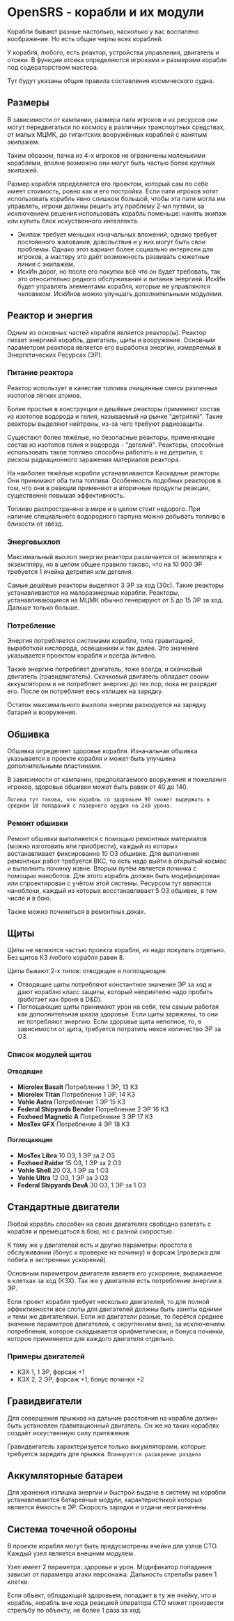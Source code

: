 # OpenSRS - корабли и их модули
Корабли бывают разные настолько, насколько у вас воспалено воображение. Но есть общие черты всех кораблей.

У корабля, любого, есть реактор, устройства управления, двигатель и отсеки. В функции отсека определяются игроками и размерами корабля под содераторством мастера.

Тут будут указаны общие правила составления космического судна.

## Размеры
В зависимости от кампании, размера пати игроков и их ресурсов они могут передвигаться по космосу в различных транспортных средствах, от малых МЦМК, до гигантских вооружённых кораблей с нанятым экипажем.

Таким образом, пачка из 4-х игроков не ограничены маленькими кораблями, вполне возможно они могут быть частью более крупных экипажей.

Размер корабля определяется его проектом, который сам по себе имеет стоимость, ровно как и его постройка. Если пати игроков хотят использовать корабль явно слишком большой, чтобы эта пати могла им управлять, игроки должны решить эту проблему 2-мя путями, за исключением решения использовать корабль поменьше: нанять экипаж или купить блок искуственного интеллекта.

* Экипаж требует меньших изначальных вложений, однако требует постоянного жалования, довольствия и у них могут быть свои проблемы. Однако этот вариант более социально интересен для игроков, а мастеру это даёт возможность развивать сюжетные линии с экипажем.
* ИскИн дорог, но после его покупки всё что он будет требовать, так это относительно редкого обслуживания и питания энергией. ИскИн будет управлять элементами корабля, которые не управляются человеком. ИскИнов можно улучшать дополнительными модулями.

## Реактор и энергия
Одним из основных частей корабля является реактор(ы). Реактор питает энергией корабль, двигатель, щиты и вооружение. Основным параметром реактора является его выработка энергии, измеряемый в Энергетических Ресурсах (ЭР).

### Питание реактора
Реактор использует в качестве топлива очищенные смеси различных изотопов лёгких атомов.

Более простые в конструкции и дешёвые реакторы применяют состав из изотопов водорода и гелия, называемый на рынке "детритий". Такие реакторы выделяют нейтроны, из-за чего требуют радиозащиты.

Существют более тяжёлые, но безопасные реакторы, применяющие состав из изотопов гелия и водорода - "дегелий". Реакторы, способные использовать такое топливо способны работать и на детритии, с риском радиационного заражения материалов реактора.

На наиболее тяжёлые корабли устанавливаются Каскадные реакторы. Они принимают оба типа топлива. Особенность подобных реакторов в том, что они в реакции применяют и вторичные продукты реакции, существенно повышая эффективность.

Топливо распространено в мире и в целом стоит недорого. При наличие специального водородного гарпуна можно добывать топливо в близости от звёзд.

### Энерговыхлоп
Максимальный выхлоп энергии реактора различается от экземпляра к экземпляру, но в целом общее правило таково, что на 10 000 ЭР требуется 1 ячейка детрития или дегелия.

Самые дешёвые реакторы выделяют 3 ЭР за ход (30с). Такие реакторы устанавливаются на малоразмерные корабли. Реакторы, устанавливающиеся на МЦМК обычно генерируют от 5 до 15 ЭР за ход. Дальше только больше.

### Потребление

Энергия потребляется системами корабля, типа гравитацией, выработкой кислорода, освещением и так далее. Это значение указывается проектом корабля и всегда активно.

Также энергию потребляет двигатель, тоже всегда, и скачковый двигатель (гравидвигатель). Скачковый двигатель обладает своим аккумлятором и не потребляет энергию до тех пор, пока не разрядит его. После он потребляет весь излишек на зарядку.

Остаток максимального выхлопа энергии разходуется на зарядку батарей и вооружения.

## Обшивка
Обшивка определяет здоровье корабля. Изначальная обшивка указывается в проекте корабля и может быть улучшена дополнительными пластинами.

В зависимости от кампании, предполагаемого вооружения и пожелания игроков, здоровье обшивки может быть равен от 40 до 140.

```
Логика тут такова, что корабль со здоровьем 90 сможет выдержать в среднем 10 попаданий с лазерного орудия на 2к8 урона.
```

### Ремонт обшивки
Ремонт обшивки выполняется с помощью ремонтных материалов (можно изготовить или приобрести), каждый из которых востанавливает фиксированно 10 ОЗ обшивке. Для выполнения ремонтных работ требуется ВКС, то есть надо выйти в открытый космос и выполнить починку извне.
Вторым путём является починка с помощью наноботов. Для этого корабль должен быть модифицирован или спроектирован с учётом этой системы. Ресурсом тут являются наноблоки, каждый из которых восстанавливает 5 ОЗ обшивке, в том числе и в бою.

Также можно починиться в ремонтных доках.

## Щиты
Щиты не являются частью проекта корабля, их надо покупать отдельно. Без щитов КЗ любого корабля равен 8.

Щиты бывают 2-х типов: отводящие и поглощающие.

* Отводящие щиты потребляют константное значение ЭР за ход и дают кораблю класс защиты, который неприятелю надо пробить (работает как броня в D&D).
* Поглощающие щиты принимают урон на себя, тем самым работая как дополнительная шкала здоровья. Если щиты заряжены, то они не потребляют энергию. Если здоровье щита неполное, то, в зависимости от щита, требуется потратить некое количество ЭР за ОЗ.

### Список модулей щитов
#### Отводящие
* <b>Microlex Basalt</b> Потребление 1 ЭР, 13 КЗ
* <b>Microlex Titan</b> Потребление 1 ЭР, 14 КЗ
* <b>Vohle Astra</b> Потребление 1 ЭР 15 КЗ
* <b>Federal Shipyards Bender</b> Потребление 2 ЭР 16 КЗ
* <b>Foxheed Magnetic A</b> Потребление 3 ЭР 17 КЗ
* <b>MosTex GFX</b> Потребление 4 ЭР 18 КЗ
#### Поглощающие
* <b>MosTex Libra</b> 10 ОЗ, 1 ЭР за 2 ОЗ
* <b>Foxheed Raider</b> 15 ОЗ, 1 ЭР за 2 ОЗ
* <b>Vohle Shell</b> 20 ОЗ, 1 ЭР за 1 ОЗ
* <b>Vohle Ultra</b> 12 ОЗ, 1 ЭР за 3 ОЗ
* <b>Federal Shipyards DevA</b> 30 ОЗ, 1 ЭР за 1 ОЗ

## Стандартные двигатели
Любой корабль способен на своих двигателях свободно взлетать с корабля и премещаться в бою, но с разной скоростью.

К тому же у двигателей есть и другие параметры: простота в обслуживании (бонус к проверке на починку) и форсаж (проверка для побега и экстренных ускорений).

Основным параметром двигателя являетя его ускорение, выражаемое в клетках за ход (КЗХ). Так же у двигателя есть потребление энергии в ЭР.

Если проект корабля требует несколько двигателей, то для полной эффективности все слоты для двигателей должны быть заняты одними и теми же двигателями. Если же двигатели разные, то берётся среднее значение параметров двигателей, с округлением вниз, за исключением потребления, которое складывается орифметически, и бонуса починки, которое применяется для каждого двигателя отдельно.

### Примеры двигателей
* КЗХ 1, 1 ЭР, форсаж +1
* КЗХ 2, 2 ЭР, форсаж +1, бонус починки +2

## Гравидвигатели
Для совершения прыжков на дальние расстояния на корабле должен быть установлен гравитационный двигатель. Он же на таких кораблях создаёт искуственную силу притяжения.

Гравидвигатель характеризуется только аккумляторами, которые требуется зарядить для прыжка.
```Планируется расширение раздела```

## Аккумляторные батареи
Для хранения излишка энергии и быстрой выдаче в систему на корабли устанавливаются батарейные модули, характеристикой которых является ёмкость в ЭР. Скорость зарядки и отдачи неограничены.

## Система точечной обороны
В проекте корабля могут быть предусмотрены ячейки для узлов СТО. Каждый узел является внешним модулем.

Узел имеет 2 параметра: здоровье и урон. Модификатор попадания зависит от параметра атаки персонажа. Дальность стрельбы равен 1 клетке.

Если объект, обладающий здоровьем, попадает в ту же ячейку, что и корабль, корабль вне хода реакцией оператора СТО может произвести стрельбу по объекту, не более 1 раза за ход.